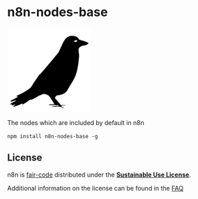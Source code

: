 # n8n-nodes-base

![n8n.io - Workflow Automation](https://raw.githubusercontent.com/n8n-io/n8n/master/assets/n8n-logo.png)

The nodes which are included by default in n8n

```
npm install n8n-nodes-base -g
```


## License

n8n is [fair-code](http://faircode.io) distributed under the [**Sustainable Use License**](https://github.com/n8n-io/n8n/blob/master/packages/cli/LICENSE.md).

Additional information on the license can be found in the [FAQ](https://docs.polydocs.io/reference/faq.html#license)
